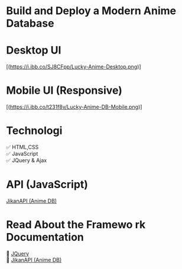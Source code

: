 # Build and Deploy a Modern Anime Database

# Desktop UI

[(https://i.ibb.co/SJ8CFpp/Lucky-Anime-Desktop.png)]

# Mobile UI (Responsive)

[(https://i.ibb.co/t231f8v/Lucky-Anime-DB-Mobile.png)]


# Technologi
✅ HTML,CSS </br>
✅ JavaScript  </br>
✅ JQuery & Ajax </br>
 
 # API (JavaScript)
<a href="https://jikan.moe/">JikanAPI (Anime DB)</a> </br>

# Read About the Framewo rk Documentation
💠 <a href="https://jquery.com/">JQuery</a> </br>
💠 <a href="https://jikan.moe/">JikanAPI (Anime DB)</a> </br>
